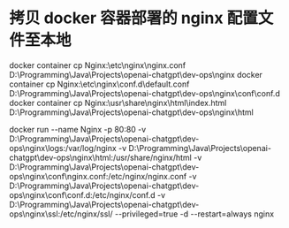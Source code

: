 # 拷贝 docker 容器部署的 nginx 配置文件至本地
docker container cp Nginx:\etc\nginx\nginx.conf D:\Programming\Java\Projects\openai-chatgpt\dev-ops\nginx
docker container cp Nginx:\etc\nginx\conf.d\default.conf D:\Programming\Java\Projects\openai-chatgpt\dev-ops\nginx\conf\conf.d
docker container cp Nginx:\usr\share\nginx\html\index.html D:\Programming\Java\Projects\openai-chatgpt\dev-ops\nginx\html

docker run --name Nginx -p 80:80 -v D:\Programming\Java\Projects\openai-chatgpt\dev-ops\nginx\logs:/var/log/nginx -v D:\Programming\Java\Projects\openai-chatgpt\dev-ops\nginx\html:/usr/share/nginx/html -v D:\Programming\Java\Projects\openai-chatgpt\dev-ops\nginx\conf\nginx.conf:/etc/nginx/nginx.conf -v D:\Programming\Java\Projects\openai-chatgpt\dev-ops\nginx\conf\conf.d:/etc/nginx/conf.d -v D:\Programming\Java\Projects\openai-chatgpt\dev-ops\nginx\ssl:/etc/nginx/ssl/ --privileged=true -d --restart=always nginx